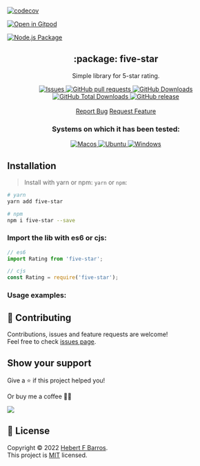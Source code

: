 [![codecov](https://codecov.io/gh/hebertcisco/five-star/branch/master/graph/badge.svg?token=5PBW46PS3R)](https://codecov.io/gh/hebertcisco/five-star)

[![Open in Gitpod](https://gitpod.io/button/open-in-gitpod.svg)](https://gitpod.io/#https://github.com/hebertcisco/five-star)

[![Node.js Package](https://github.com/hebertcisco/five-star/actions/workflows/npm-publish.yml/badge.svg)](https://github.com/hebertcisco/five-star/actions/workflows/npm-publish.yml)

<h2 align="center">:package: five-star</h2>
 <p align="center">Simple library for 5-star rating.</p>
  <p align="center">
    <a href="https://github.com/hebertcisco/five-star/issues">
      <img alt="Issues" src="https://img.shields.io/github/issues/hebertcisco/five-star?style=flat&color=336791" />
    </a>
    <a href="https://github.com/hebertcisco/five-star/pulls">
      <img alt="GitHub pull requests" src="https://img.shields.io/github/issues-pr/hebertcisco/five-star?style=flat&color=336791" />
    </a>
     <a href="https://github.com/hebertcisco/five-star">
      <img alt="GitHub Downloads" src="https://img.shields.io/npm/dw/five-star?style=flat&color=336791" />
    </a>
    <a href="https://github.com/hebertcisco/five-star">
      <img alt="GitHub Total Downloads" src="https://img.shields.io/npm/dt/five-star?color=336791&label=Total%20downloads" />
    </a>
 <a href="https://github.com/hebertcisco/five-star">
      <img alt="GitHub release" src="https://img.shields.io/github/release/hebertcisco/five-star.svg?style=flat&color=336791" />
    </a>
    <br />
    <br />
  <a href="https://github.com/hebertcisco/five-star/issues/new/choose">Report Bug</a>
  <a href="https://github.com/hebertcisco/five-star/issues/new/choose">Request Feature</a>
  </p>
 <h3 align="center">Systems on which it has been tested:</h3>
 <p align="center">
   <a href="https://www.apple.com/br/macos/">
      <img alt="Macos" src="https://img.shields.io/badge/mac%20os-000000?style=for-the-badge&logo=apple&logoColor=white&style=flat" />
    </a>
    <a href="https://ubuntu.com/download">
      <img alt="Ubuntu" src="https://img.shields.io/badge/Ubuntu-E95420?style=for-the-badge&logo=ubuntu&logoColor=white&style=flat" />
    </a>
    <a href="https://www.microsoft.com/pt-br/windows/">
      <img alt="Windows" src="https://img.shields.io/badge/Windows-0078D6?style=for-the-badge&logo=windows&logoColor=white&style=flat" />
    </a>
  </p>

## Installation

> Install with yarn or npm: `yarn` or `npm`:

```bash
# yarn
yarn add five-star
```

```bash
# npm
npm i five-star --save
```

### Import the lib with es6 or cjs:

```mjs
// es6
import Rating from 'five-star';
```

```cjs
// cjs
const Rating = require('five-star');
```

### Usage examples:

## 🤝 Contributing

Contributions, issues and feature requests are welcome!<br />Feel free to check [issues page](issues).

## Show your support

Give a ⭐️ if this project helped you!

Or buy me a coffee 🙌🏾

<a href="https://www.buymeacoffee.com/hebertcisco">
    <img src="https://img.buymeacoffee.com/button-api/?text=Buy me a coffee&emoji=&slug=hebertcisco&button_colour=FFDD00&font_colour=000000&font_family=Inter&outline_colour=000000&coffee_colour=ffffff" />
</a>

## 📝 License

Copyright © 2022 [Hebert F Barros](https://github.com/hebertcisco).<br />
This project is [MIT](LICENSE) licensed.

